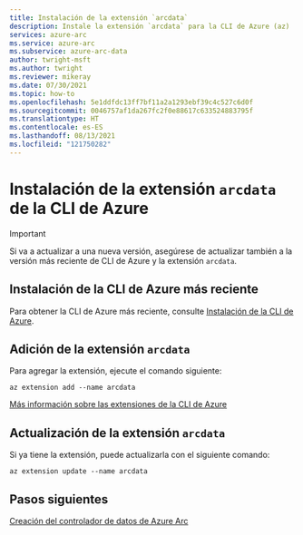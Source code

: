 ```yaml
---
title: Instalación de la extensión `arcdata`
description: Instale la extensión `arcdata` para la CLI de Azure (az)
services: azure-arc
ms.service: azure-arc
ms.subservice: azure-arc-data
author: twright-msft
ms.author: twright
ms.reviewer: mikeray
ms.date: 07/30/2021
ms.topic: how-to
ms.openlocfilehash: 5e1ddfdc13ff7bf11a2a1293ebf39c4c527c6d0f
ms.sourcegitcommit: 0046757af1da267fc2f0e88617c633524883795f
ms.translationtype: HT
ms.contentlocale: es-ES
ms.lasthandoff: 08/13/2021
ms.locfileid: "121750282"
---
```

# <a name="install-arcdata-azure-cli-extension"></a>Instalación de la extensión `arcdata` de la CLI de Azure

> [!IMPORTANT]
> Si va a actualizar a una nueva versión, asegúrese de actualizar también a la versión más reciente de CLI de Azure y la extensión `arcdata`.


## <a name="install-latest-azure-cli"></a>Instalación de la CLI de Azure más reciente 

Para obtener la CLI de Azure más reciente, consulte [Instalación de la CLI de Azure](/cli/azure/install-azure-cli).


## <a name="add-arcdata-extension"></a>Adición de la extensión `arcdata`

Para agregar la extensión, ejecute el comando siguiente: 

```azurecli
az extension add --name arcdata 
```

[Más información sobre las extensiones de la CLI de Azure](/cli/azure/azure-cli-extensions-overview)

## <a name="update-arcdata-extension"></a>Actualización de la extensión `arcdata`

Si ya tiene la extensión, puede actualizarla con el siguiente comando:

```azurecli
az extension update --name arcdata
```

## <a name="next-steps"></a>Pasos siguientes

[Creación del controlador de datos de Azure Arc](create-data-controller.md)
